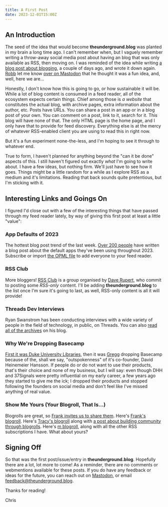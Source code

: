```yaml
---
title: A First Post
date: 2023-12-01T15:00Z
---
```


## An Introduction

The seed of the idea that would become **theunderground.blog** was planted in my brain a long time ago. I can't remember when, but I vaguely remember writing a throw-away social media post about having an blog that was only available as RSS, then moving on. I was reminded of the idea while writing [a blog post about blogging][1], a couple of days ago, and wrote it down again. [Robb][2] let me know [over on Mastodon][3] that he thought it was a fun idea, and, well, here we are…

Honestly, I don't know how this is going to go, or how sustainable it will be. While a lot of blog content is consumed in a feed reader, all of the ecosystem expects certain things. Chief among those is _a website_ that constitutes the actual blog, with archive pages, extra information about the author, etc. Posts have URLs. You can share a post in an app or in a blog post of your own. You can comment on a post, link to it, search for it. This blog will have none of that. The only HTML page is the home page, and I only have that to provide for feed discovery. Everything else is at the mercy of whatever RSS-enabled client you are using to read this in right now.

But it's a fun experiment none-the-less, and I'm hoping to see it through to whatever end.

True to form, I haven't planned for anything beyond the "can it be done" aspects of this. I still haven't figured out exactly _what_ I'm going to write about. I have a few ideas, but nothing firm. We'll just have to see how it goes. Things might be a little random for a while as I explore RSS as a medium and it's limitations. Reading that back sounds quite pretentious, but I'm sticking with it.

## Interesting Links and Goings On

I figured I'd close out with a few of the interesting things that have passed through my feed reader lately, by way of giving this first post at least a little "value":

### App Defaults of 2023

The hottest blog post trend of the last week. [Over 200 people][defaults] have written a blog post about the default apps they've been using throughout 2023. Subscribe or import [the OPML file][defaultsopml] to add everyone to your feed reader.

### RSS Club

More bloggers! [RSS Club][rssclub] is a group organised by [Dave Rupert][dave], who commit to posting some _RSS-only_ content. I'll be adding **theunderground.blog** to the list once I'm sure it's going to last, as well, RSS-only content is all it will provide!

### Threads Dev Interviews

Ryan Swanstrom has been conducting interviews with a wide variety of people in the field of technology, in public, on Threads. You can also [read all of the archives][threads] on his blog.

### Why We're Dropping Basecamp

[First it was Duke University Libraries][duke], then it was [Gregg][gregg] dropping Basecamp because of the, shall we say, "outspokenness" of it's co-founder, David Heinemeier Hansson. If people do or do not want to use their products, that's their choice and none of my business, but I will say: even though DHH and 37Signals were pretty influential on my early career, a few years ago they started to give me the ick; I dropped their products and stopped following the founders on social media and don't feel like I've missed anything of real value.

### Show Me Yours (Your Blogroll, That Is…)

Blogrolls are great, so [Frank invites us to share them][invite]. Here's [Frank's blogroll][fbr]. Here's [Tracy's blogroll][tbr] along with [a post about building community through blogrolls][community]. Here's [m blogroll][cbr], along with all the other RSS subscriptions I have. What about yours?

## Signing Off

So that was the first post/issue/entry in **theunderground.blog**. Hopefully there are a lot, lot more to come! As a reminder, there are no comments or webmentions available for these posts. If you do have any feedback or ideas for the future, you can reach out on [Mastodon][masto], or email [feedback@theunderground.blog][mail].

Thanks for reading!

Chris

[1]: https://chrismcleod.dev/blog/blogging-is-where-its-at-again/
[2]: https://rknight.me/
[3]: https://mastodon.online/@robb@social.lol/111499307636865204
[defaults]: https://defaults.rknight.me/
[defaultsopml]: https://defaults.rknight.me/opml.xml
[rssclub]: https://daverupert.com/rss-club/
[dave]: https://daverupert.com/
[threads]: https://ryanswanstrom.com/threads-dev-interviews/
[duke]: https://blogs.library.duke.edu/blog/2023/11/30/why-were-dropping-basecamp/
[gregg]: https://airbagindustries.com/blog/why-we-re-dropping-basecamp
[invite]: https://frankmeeuwsen.com/2023/11/13/show-me-your.html
[fbr]: https://frankmeeuwsen.com/blogroll
[tbr]: https://tracydurnell.com/blogroll/
[community]: https://tracydurnell.com/2023/11/30/building-community-out-of-strangers/
[cbr]: https://chrismcleod.dev/links/
[masto]: https://mastodon.online/@mstrkapowski
[mail]: mailto:feedback@theunderground.blog
